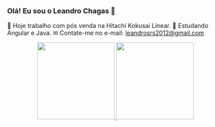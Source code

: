 ### Olá! Eu sou o Leandro Chagas 🤙
🔭 Hoje trabalho com pós venda na Hitachi Kokusai Linear.
🌱 Estudando Angular e Java.
✉ Contate-me no e-mail: leandrosrs2012@gmail.com
<div align="center">
  <a href="https://github.com/rafaballerini">
  <img height="180em" src="https://github-readme-stats.vercel.app/api?username=rafaballerini&show_icons=true&theme=dracula&include_all_commits=true&count_private=true"/>
  <img height="180em" src="https://github-readme-stats.vercel.app/api/top-langs/?username=rafaballerini&layout=compact&langs_count=7&theme=dracula"/>
</div>
